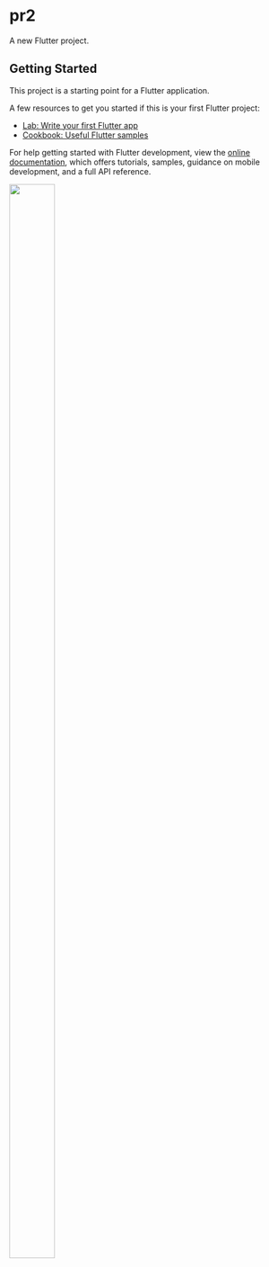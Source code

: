 # pr2

A new Flutter project.

## Getting Started

This project is a starting point for a Flutter application.

A few resources to get you started if this is your first Flutter project:

- [Lab: Write your first Flutter app](https://docs.flutter.dev/get-started/codelab)
- [Cookbook: Useful Flutter samples](https://docs.flutter.dev/cookbook)

For help getting started with Flutter development, view the
[online documentation](https://docs.flutter.dev/), which offers tutorials,
samples, guidance on mobile development, and a full API reference.

<p>

  


  <img src="https://github.com/DarshanKumbhani/pr2/assets/119837659/215328b8-6fd2-4fed-b1f1-1987b9d415be"
 height="70%" width="40%">

  

   



</p>


